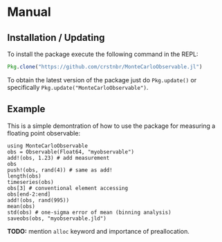 # Manual

## Installation / Updating

To install the package execute the following command in the REPL:
```julia
Pkg.clone("https://github.com/crstnbr/MonteCarloObservable.jl")
```

To obtain the latest version of the package just do `Pkg.update()` or specifically `Pkg.update("MonteCarloObservable")`.

## Example

This is a simple demontration of how to use the package for measuring a floating point observable:

```@repl
using MonteCarloObservable
obs = Observable(Float64, "myobservable")
add!(obs, 1.23) # add measurement
obs
push!(obs, rand(4)) # same as add!
length(obs)
timeseries(obs)
obs[3] # conventional element accessing
obs[end-2:end]
add!(obs, rand(995))
mean(obs)
std(obs) # one-sigma error of mean (binning analysis)
saveobs(obs, "myobservable.jld")
```

**TODO:** mention `alloc` keyword and importance of preallocation.